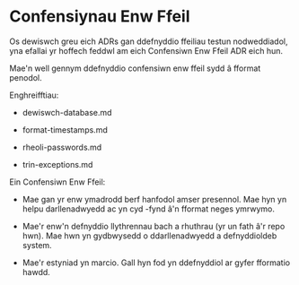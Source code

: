 # Confensiynau Enw Ffeil

Os dewiswch greu eich ADRs gan ddefnyddio ffeiliau testun nodweddiadol, yna efallai yr hoffech feddwl am eich Confensiwn Enw Ffeil ADR eich hun.

Mae'n well gennym ddefnyddio confensiwn enw ffeil sydd â fformat penodol.

Enghreifftiau:

   * dewiswch-database.md

   * format-timestamps.md

   * rheoli-passwords.md

   * trin-exceptions.md

Ein Confensiwn Enw Ffeil:

   * Mae gan yr enw ymadrodd berf hanfodol amser presennol. Mae hyn yn helpu darllenadwyedd ac yn cyd -fynd â'n fformat neges ymrwymo.

   * Mae'r enw'n defnyddio llythrennau bach a rhuthrau (yr un fath â'r repo hwn). Mae hwn yn gydbwysedd o ddarllenadwyedd a defnyddioldeb system.

   * Mae'r estyniad yn marcio. Gall hyn fod yn ddefnyddiol ar gyfer fformatio hawdd.